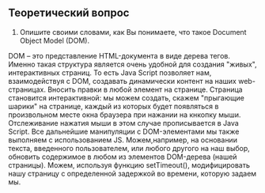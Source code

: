 ## Теоретический вопрос

1. Опишите своими словами, как Вы понимаете, что такое Document Object Model (DOM).

DOM – это представление HTML-документа в виде дерева тегов.
Именно такая структура является очень удобной для создания "живых", интерактивных страниц.
То есть Java Script позволяет нам, взаимодействуя с DOM, создавать динамически контент на наших web-страницах. Вносить правки в любой элемент на странице.
Страница становится интерактивной: мы можем создать, скажем "прыгающие шарики" на странице, каждый из которых будет появляться в произвольном месте окна браузера при нажании на кнкопку мыши. 
Отслеживание нажатия мыши в этом случае прописывается в Java Script.
Все дальнейшие манипуляции с DOM-элементами мы также выполняем с использованием JS.
Можем,например, на основании текста, введенного пользователем, или любого другого на наш выбор, обновить содержимое в любом из элементов DOM-дерева (нашей страницы).
Можем, используя функцию setTimeout(), модифицировать нашу страницу с определенной задержкой во времени, которую задаем мы.


